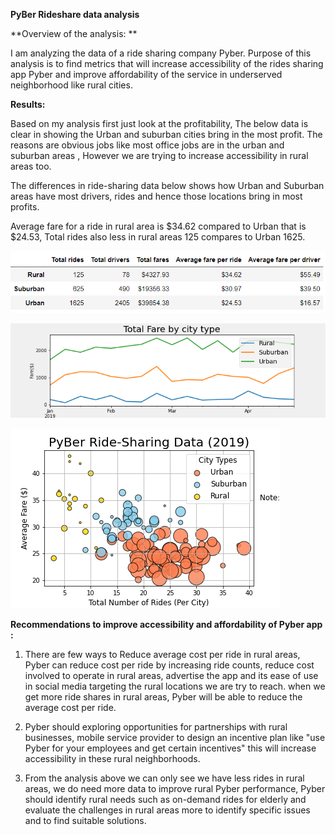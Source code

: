 **PyBer Rideshare data analysis**

**Overview of the analysis: **

I am analyzing the data of a ride sharing company Pyber. Purpose of this analysis is to find metrics that will increase accessibility of the rides sharing app Pyber and improve affordability of the service in underserved neighborhood like rural cities.



**Results:**

Based on my analysis first just look at the profitability, The below data is clear in showing the Urban and suburban cities bring in the most profit. The reasons are obvious jobs like most office jobs are in the urban and suburban areas , However we are trying to increase accessibility in rural areas too.

The differences in ride-sharing data below shows how Urban and Suburban areas have most drivers, rides and hence those locations bring in most profits.

Average fare for a ride in rural area is $34.62 compared to Urban that is $24.53, Total rides also less in rural areas 125 compares to Urban 1625.

![Summary](resources/summary.PNG)

![Linechart](resources/finalcartmod5.png)

![scatterplot](resources/pyberscatterplot_fig1.png)


**Recommendations to improve accessibility and affordability of Pyber app :**

1. There are few ways to Reduce average cost per ride in rural areas, Pyber can reduce cost per ride by increasing ride counts, reduce cost involved to operate in rural areas, advertise the app and its ease of use in social media targeting the rural locations we are try to reach. when we get more ride shares in rural areas, Pyber will be able to reduce the average cost per ride. 

2. Pyber should exploring opportunities for partnerships with rural businesses, mobile service provider to design an incentive plan like "use Pyber for your employees and get certain incentives" this will increase accessibility in these rural neighborhoods.

3. From the analysis above we can only see we have less rides in rural areas, we do need more data to improve rural Pyber performance, Pyber should identify rural needs such as on-demand rides for elderly and evaluate the challenges in rural areas more to identify specific issues and to find suitable solutions.
